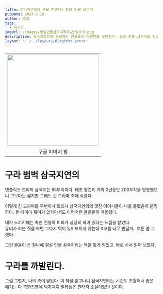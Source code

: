 ```yaml
---
title: 삼국지연의에 속을 뻔했네! 평설 인물 삼국지
pubDate: 2023-5-19
author: 匿名
tags:
  - 독후감
imgUrl: /images/평설인물삼국지독후감/삼국지.png
description: 삼국지연의에 등장하는 인물들의 다른면을 조명한다. 평설 인물 삼국지를 읽고 쓰는 독후감
layout: "../../layouts/BlogPost.astro"
---
```


| <img src="/blog/images/평설인물삼국지독후감/평설인물삼국지_김경한.png"  width="300" height="300"> |
| :-----------------------------------------------------------------------------------------------: |
|                                          구글 이미지 펌                                           |

# 구라 범벅 삼국지연의

넷플릭스 드라마 삼국지는 95부작이다. 태조 왕건이 거의 2년동안 200부작을 방영했으니 그보다는 짧지만 그래도 긴 드라마 축에 속한다.

이렇게 긴 드라마를 두번이나 봤으니 삼국지연의의 멋진 이야기들이 나를 홀렸음이 분명하다.
볼 때마다 재미가 있지만서도 이런저런 물음들이 떠올랐다.

내가 느끼기에는 촉한 진영의 미화가 상당히 되어 있다는 느낌을 받았다.  
유비가 하는 짓을 보면 그다지 덕이 있어보이지 않는데 X꼬를 너무 빤달까.. 여튼 좀 그랬다.

그런 물음이 든 찰나에 평설 인물 삼국지라는 책을 찾게 되었고. 바로 사서 읽어 보았다.

# 구라를 까발린다.

그럼 그렇지, 나의 촉이 맞았다. 이 책을 읽고나니 삼국지연의는 시간도 초월해서 좋은 얘기는 다 촉한진영에 덕지덕지 발라놓은 판타지 소설이었던 것이다.

